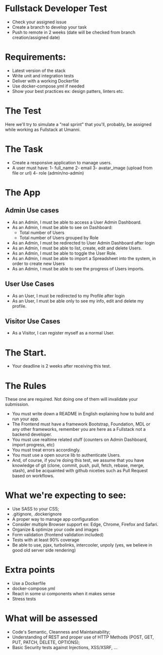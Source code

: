# Fullstack Developer Test

- Check your assigned issue
- Create a branch to develop your task
- Push to remote in 2 weeks (date will be checked from branch creation/assigned date)

# Requirements:
- Latest version of the stack
- Write unit and integration tests 
- Deliver with a working Dockerfile
- Use docker-compose.yml if needed
- Show your best practices ex: design patters, linters etc.

# The Test
Here we'll try to simulate a "real sprint" that you'll, probably, be assigned while working as Fullstack at Umanni.
# The Task
- Create a responsive application to manage users.
- A user must have:
1- full_name
2- email
3- avatar_image (upload from file or url)
4- role (admin/no-admin)
# The App
## Admin Use cases
- As an Admin, I must be able to access a User Admin Dashboard.
- As an Admin, I must be able to see on Dashboard:
  - Total number of Users
  - Total number of Users grouped by Role
- As an Admin, I must be redirected to User Admin Dashboard after login
- As an Admin, I must be able to list, create, edit and delete Users.
- As an Admin, I must be able to toggle the User Role.
- As an Admin, I must be able to import a Spreadsheet into the system, in order to create new Users
- As an Admin, I must be able to see the progress of Users imports.
## User Use Cases
- As an User, I must be redirected to my Profile after login
- As an User, I must be able only to see my info, edit and delete my profile.
## Visitor Use Cases
- As a Visitor, I can register myself as a normal User.

# The Start.
- Your deadline is 2 weeks after receiving this test. 
# The Rules
These one are required. Not doing one of them will invalidate your submission.
- You must write down a README in English explaining how to build and run your app.
- The Frontend must  have a framework Bootstrap, Foundation, MDL or any other frameworks, remember you are here as a Fullstack not a backend developer.
- You must use realtime related stuff (counters on Admin Dashboard, import progress, etc)
- You must treat errors accordingly.
- You must use a open source lib to authenticate Users.
- And, of course, if you're doing this test, we assume that you have knowledge of git (clone, commit, push, pull, fetch, rebase, merge, stash), and be acquainted with github niceties such as Pull Request based on workflows.
# What we're expecting to see:
- Use SASS to your CSS;
- .gitignore, .dockerignore
- A proper way to manage app configuration 
- Consider multiple Browser support ex: Edge, Chrome, Firefox and Safari.
- Organize & optimize your code and images
- Form validation (frontend validation included)
- Tests with at least 90% coverage
- Be able to use, pjax, turbolinks, intercooler, unpoly (yes, we believe in good old server side rendering)
# Extra points
- Use a Dockerfile
- docker-compose.yml
- React in some ui components when it makes sense
- Stress tests
# What will be assessed
- Code's Semantic, Cleanness and Maintainability;
- Understanding of REST and proper use of HTTP Methods (POST, GET, PUT, PATCH, DELETE, OPTIONS);
- Basic Security tests against Injections, XSS/XSRF, ...
